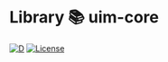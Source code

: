 # Library 📚 uim-core

[![D](https://github.com/UIMSolutions/uim/actions/workflows/uim-core.yml/badge.svg)](https://github.com/UIMSolutions/uim/actions/workflows/uim-core.yml) [![License](https://img.shields.io/badge/License-Apache_2.0-blue.svg)](https://opensource.org/licenses/Apache-2.0)
